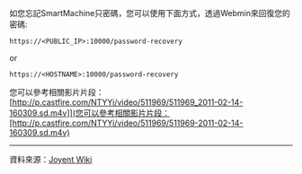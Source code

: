 如您忘記SmartMachine只密碼，您可以使用下面方式，透過Webmin來回復您的密碼:


```
https://<PUBLIC_IP>:10000/password-recovery
```

or

```
https://<HOSTNAME>:10000/password-recovery
```


您可以參考相關影片片段：[http://p.castfire.com/NTYYi/video/511969/511969_2011-02-14-160309.sd.m4v]](您可以參考相關影片片段：[http://p.castfire.com/NTYYi/video/511969/511969-2011-02-14-160309.sd.m4v)



----
資料來源：[Joyent Wiki](http://wiki.joyent.com/display/www/Documentation+Home)

